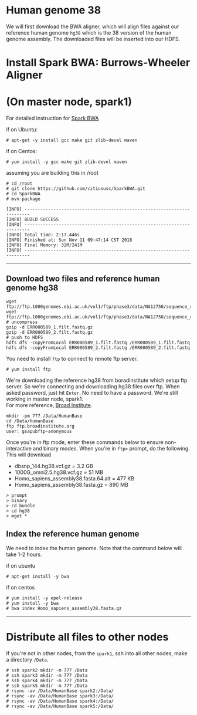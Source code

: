 # Human genome 38

We will first download the BWA aligner, which will align files against our reference human genome `hg38` which is the 38 version of the human genome assembly. The downloaded files will be inserted into our HDFS. 

# Install Spark BWA: Burrows-Wheeler Aligner
# (On master node, spark1)
For detailed instruction for <a href=https://github.com/citiususc/SparkBWA>Spark BWA</a>  

if on Ubuntu:
```
# apt-get -y install gcc make git zlib-devel maven 
```
if on Centos:
```
# yum install -y gcc make git zlib-devel maven 
```
assuming you are building this in /root
```
# cd /root
# git clone https://github.com/citiususc/SparkBWA.git
# cd SparkBWA
# mvn package

[INFO] ------------------------------------------------------------------------
[INFO] BUILD SUCCESS
[INFO] ------------------------------------------------------------------------
[INFO] Total time: 2:17.446s
[INFO] Finished at: Sun Nov 11 09:47:14 CST 2018
[INFO] Final Memory: 32M/241M
[INFO] ------------------------------------------------------------------------
```
------------
## Download two files and reference human genome hg38
```
wget ftp://ftp.1000genomes.ebi.ac.uk/vol1/ftp/phase3/data/NA12750/sequence_read/ERR000589_1.filt.fastq.gz
wget ftp://ftp.1000genomes.ebi.ac.uk/vol1/ftp/phase3/data/NA12750/sequence_read/ERR000589_2.filt.fastq.gz
# uncompress
gzip -d ERR000589_1.filt.fastq.gz
gzip -d ERR000589_2.filt.fastq.gz
# push to HDFS
hdfs dfs -copyFromLocal ERR000589_1.filt.fastq /ERR000589_1.filt.fastq
hdfs dfs -copyFromLocal ERR000589_2.filt.fastq /ERR000589_2.filt.fastq
```
You need to install `ftp` to connect to remote ftp server. 
```
# yum install ftp
```
We're downloading the reference hg38 from boradinstitute which setup ftp server. So we're connecting and downloading hg38 files over ftp. When asked password, just hit `Enter`. No need to have a password. We're still working in master node, spark1.  
For more reference, <a href=https://software.broadinstitute.org/gatk/download/bundle>Broad Institute</a>.
```
mkdir -pm 777 /Data/HumanBase
cd /Data/HumanBase
ftp ftp.broadinstitute.org
user: gsapubftp-anonymous
```
Once you're in ftp mode, enter these commands below to ensure non-interactive and binary modes. When you're in `ftp>` prompt, do the following. This will download 
- dbsnp_144.hg38.vcf.gz = 3.2 GB
- 1000G_omni2.5.hg38.vcf.gz = 51 MB
- Homo_sapiens_assembly38.fasta.64.alt = 477 KB
- Homo_sapiens_assembly38.fasta.gz = 890 MB
```
> prompt
> binary
> cd bundle
> cd hg38
> mget *
```

## Index the reference human genome

We need to index the human genome. Note that the command below will take 1-2 hours.  

if on ubuntu
```
# apt-get install -y bwa
```
if on centos
```
# yum install -y epel-release
# yum install -y bwa
# bwa index Homo_sapiens_assembly38.fasta.gz
```
----------
# Distribute all files to other nodes
If you're not in other nodes, from the `spark1`, ssh into all other nodes, make a directory `/Data`. 
```
# ssh spark2 mkdir -m 777 /Data
# ssh spark3 mkdir -m 777 /Data
# ssh spark4 mkdir -m 777 /Data
# ssh spark5 mkdir -m 777 /Data
# rsync -av /Data/HumanBase spark2:/Data/
# rsync -av /Data/HumanBase spark3:/Data/
# rsync -av /Data/HumanBase spark4:/Data/
# rsync -av /Data/HumanBase spark5:/Data/
```
